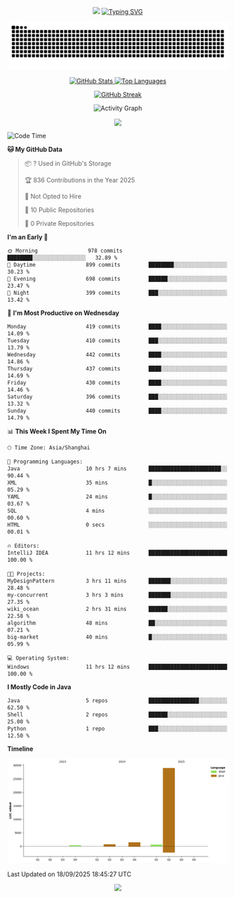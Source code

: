 <!-- -->

<p align="center">
<img src="https://capsule-render.vercel.app/api?type=waving&color=timeGradient&height=300&&section=header&text=HI%20THEME!&fontSize=90&fontAlign=50&fontAlignY=30&desc=I%20am%20AlfonsoKevin!&descAlign=50&descSize=30&descAlignY=60&animation=twinkling" />
    <a align="center" href="https://www.kaijavademo.top/"><img src="https://readme-typing-svg.demolab.com?font=Fira+Code&center=true&pause=1000&width=435&lines=Welcome+to+my+GitHub+profile+page!;%E6%AC%A2%E8%BF%8E%E6%9D%A5%E5%88%B0%E6%88%91%E7%9A%84GitHub%E4%B8%BB%E9%A1%B5%EF%BC%81" alt="Typing SVG" height=200 /> </a>
</p>
 <p align="center"><img src="https://raw.githubusercontent.com/AlfonsoKevin/AlfonsoKevin/output/github-contribution-grid-snake.svg"></p>

</p>


<p align="center" >
  <a href="https://github.com/AlfonsoKevin">  
    <img src="https://github-readme-stats.vercel.app/api/?username=AlfonsoKevin&layout=compact&border_radius=20" width="400"  alt="GitHub Stats" />
  </a>
  <a href="https://www.kaijavademo.top/">
    <img src="https://github-readme-stats.vercel.app/api/top-langs/?username=AlfonsoKevin&layout=compact&border_radius=20" width=400 alt="Top Languages"/>
  </a>
</p>


<p align="center">
    <a href="https://github.com/AlfonsoKevin">
    <img src="https://streak-stats.demolab.com?user=AlfonsoKevin&theme=transparent&hide_border=false%C2%A0%C2%A0%E5%81%87&short_numbers=false%C2%A0%C2%A0%E5%81%87&card_width=595&card_height=234" height="400"  alt="GitHub Streak" />
    </a>
</p>



<p align="center">
    <img width="800" src="https://github-readme-activity-graph.vercel.app/graph?username=AlfonsoKevin&theme=github-compact&hide_border=true&area=true&from=2024-06-01&to=2024-12-31&grid=false&custom_title=Activity%20Graph" alt="Activity Graph" title="Activity Graph" />
</p> 




<p align="center">
	<img align="center" src="https://skillicons.dev/icons?i=idea,java,mysql,redis,spring,rocket,html,css,js,react,linux,py,c,clion,docker,md,stackoverflow&theme=light" />    
</p>


<!--START_SECTION:waka-->
![Code Time](http://img.shields.io/badge/Code%20Time-231%20hrs%2024%20mins-blue)

**🐱 My GitHub Data** 

> 📦 ? Used in GitHub's Storage 
 > 
> 🏆 836 Contributions in the Year 2025
 > 
> 🚫 Not Opted to Hire
 > 
> 📜 10 Public Repositories 
 > 
> 🔑 0 Private Repositories 
 > 
**I'm an Early 🐤** 

```text
🌞 Morning                978 commits         ████████░░░░░░░░░░░░░░░░░   32.89 % 
🌆 Daytime                899 commits         ████████░░░░░░░░░░░░░░░░░   30.23 % 
🌃 Evening                698 commits         ██████░░░░░░░░░░░░░░░░░░░   23.47 % 
🌙 Night                  399 commits         ███░░░░░░░░░░░░░░░░░░░░░░   13.42 % 
```
📅 **I'm Most Productive on Wednesday** 

```text
Monday                   419 commits         ████░░░░░░░░░░░░░░░░░░░░░   14.09 % 
Tuesday                  410 commits         ███░░░░░░░░░░░░░░░░░░░░░░   13.79 % 
Wednesday                442 commits         ████░░░░░░░░░░░░░░░░░░░░░   14.86 % 
Thursday                 437 commits         ████░░░░░░░░░░░░░░░░░░░░░   14.69 % 
Friday                   430 commits         ████░░░░░░░░░░░░░░░░░░░░░   14.46 % 
Saturday                 396 commits         ███░░░░░░░░░░░░░░░░░░░░░░   13.32 % 
Sunday                   440 commits         ████░░░░░░░░░░░░░░░░░░░░░   14.79 % 
```


📊 **This Week I Spent My Time On** 

```text
🕑︎ Time Zone: Asia/Shanghai

💬 Programming Languages: 
Java                     10 hrs 7 mins       ███████████████████████░░   90.44 % 
XML                      35 mins             █░░░░░░░░░░░░░░░░░░░░░░░░   05.29 % 
YAML                     24 mins             █░░░░░░░░░░░░░░░░░░░░░░░░   03.67 % 
SQL                      4 mins              ░░░░░░░░░░░░░░░░░░░░░░░░░   00.60 % 
HTML                     0 secs              ░░░░░░░░░░░░░░░░░░░░░░░░░   00.01 % 

🔥 Editors: 
IntelliJ IDEA            11 hrs 12 mins      █████████████████████████   100.00 % 

🐱‍💻 Projects: 
MyDesignPattern          3 hrs 11 mins       ███████░░░░░░░░░░░░░░░░░░   28.48 % 
my-concurrent            3 hrs 3 mins        ███████░░░░░░░░░░░░░░░░░░   27.35 % 
wiki_ocean               2 hrs 31 mins       ██████░░░░░░░░░░░░░░░░░░░   22.58 % 
algorithm                48 mins             ██░░░░░░░░░░░░░░░░░░░░░░░   07.21 % 
big-market               40 mins             █░░░░░░░░░░░░░░░░░░░░░░░░   05.99 % 

💻 Operating System: 
Windows                  11 hrs 12 mins      █████████████████████████   100.00 % 
```

**I Mostly Code in Java** 

```text
Java                     5 repos             ████████████████░░░░░░░░░   62.50 % 
Shell                    2 repos             ██████░░░░░░░░░░░░░░░░░░░   25.00 % 
Python                   1 repo              ███░░░░░░░░░░░░░░░░░░░░░░   12.50 % 
```



**Timeline**

![Lines of Code chart](https://raw.githubusercontent.com/AlfonsoKevin/AlfonsoKevin/main/assets/bar_graph.png)


 Last Updated on 18/09/2025 18:45:27 UTC
<!--END_SECTION:waka-->

<p align="center">
    <a href="https://github.com/AlfonsoKevin"></a><img src="https://img.shields.io/badge/GitHub-grey?logo=github" />
</p>
